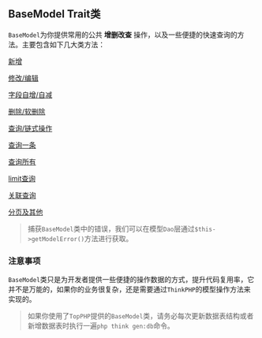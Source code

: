 ## BaseModel Trait类

`BaseModel`为你提供常用的公共 **增删改查** 操作，以及一些便捷的快速查询的方法。主要包含如下几大类方法：

[新增](/composer/topphp-generate/BaseModel/add.md)

[修改/编辑](/composer/topphp-generate/BaseModel/edit.md)

[字段自增/自减](/composer/topphp-generate/BaseModel/step.md)

[删除/软删除](/composer/topphp-generate/BaseModel/delete.md)

[查询/链式操作](/composer/topphp-generate/BaseModel/select.md)

[查询一条](/composer/topphp-generate/BaseModel/select/one.md)

[查询所有](/composer/topphp-generate/BaseModel/select/all.md)

[limit查询](/composer/topphp-generate/BaseModel/select/limit.md)

[关联查询](/composer/topphp-generate/BaseModel/select/join.md)

[分页及其他](/composer/topphp-generate/BaseModel/page.md)

> 捕获`BaseModel`类中的错误，我们可以在模型`Dao`层通过`$this->getModelError()`方法进行获取。

### 注意事项

`BaseModel`类只是为开发者提供一些便捷的操作数据的方式，提升代码复用率，它并不是万能的，如果你的业务很复杂，还是需要通过`ThinkPHP`的模型操作方法来实现的。

> 如果你使用了`TopPHP`提供的`BaseModel`类，请务必每次更新数据表结构或者新增数据表时执行一遍`php think gen:db`命令。



